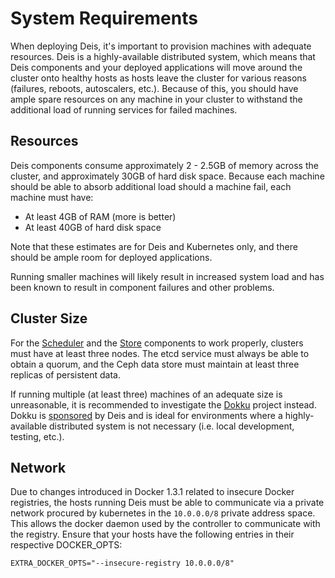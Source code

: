 # System Requirements

When deploying Deis, it's important to provision machines with adequate resources. Deis is a highly-available distributed system, which means that Deis components and your deployed applications will move around the cluster onto healthy hosts as hosts leave the cluster for various reasons (failures, reboots, autoscalers, etc.). Because of this, you should have ample spare resources on any machine in your cluster to withstand the additional load of running services for failed machines.

## Resources

Deis components consume approximately 2 - 2.5GB of memory across the cluster, and approximately 30GB of hard disk space. Because each machine should be able to absorb additional load should a machine fail, each machine must have:

* At least 4GB of RAM (more is better)
* At least 40GB of hard disk space

Note that these estimates are for Deis and Kubernetes only, and there should be ample room for deployed applications.

Running smaller machines will likely result in increased system load and has been known to result in component failures and other problems.

## Cluster Size

For the [Scheduler][] and the [Store][] components to work properly, clusters must have at least three nodes. The etcd service must always be able to obtain a quorum, and the Ceph data store must maintain at least three replicas of persistent data.

If running multiple (at least three) machines of an adequate size is unreasonable, it is recommended to investigate the [Dokku][] project instead. Dokku is [sponsored][] by Deis and is ideal for environments where a highly-available distributed system is not necessary (i.e. local development, testing, etc.).

## Network

Due to changes introduced in Docker 1.3.1 related to insecure Docker registries, the hosts running Deis must be able to communicate via a private network procured by kubernetes in the `10.0.0.0/8` private address space. This allows the docker daemon used by the controller to communicate with the registry. Ensure that your hosts have the following entries in their respective DOCKER_OPTS:

	EXTRA_DOCKER_OPTS="--insecure-registry 10.0.0.0/8"


[dokku]: https://github.com/progrium/dokku
[scheduler]: ../reference-guide/terms.md#scheduler
[sponsored]: http://deis.io/deis-sponsors-dokku/
[store]: ../understanding-deis/components.md#store
